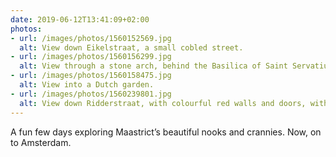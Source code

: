 ```yaml
---
date: 2019-06-12T13:41:09+02:00
photos:
- url: /images/photos/1560152569.jpg
  alt: View down Eikelstraat, a small cobled street.
- url: /images/photos/1560156299.jpg
  alt: View through a stone arch, behind the Basilica of Saint Servatius.
- url: /images/photos/1560158475.jpg
  alt: View into a Dutch garden.
- url: /images/photos/1560239801.jpg
  alt: View down Ridderstraat, with colourful red walls and doors, with bikes parked to one side.
---
```

A fun few days exploring Maastrict’s beautiful nooks and crannies. Now, on to Amsterdam.
